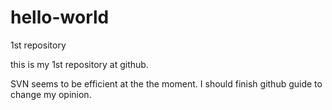 # hello-world
1st repository

this is my 1st repository at github.

SVN seems to be efficient at the the moment. 
I should finish github guide to change my opinion.
